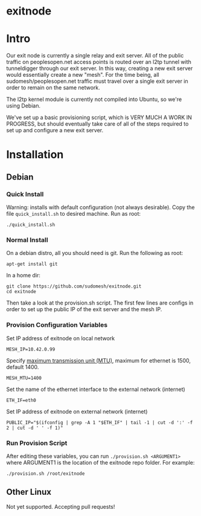 exitnode
========

# Intro #

Our exit node is currently a single relay and exit server. All of the public traffic on peoplesopen.net access points is routed over an l2tp tunnel with tunneldigger through our exit server.
In this way, creating a new exit server would essentially create a new "mesh". For the time being, all sudomesh/peoplesopen.net traffic must travel over a single exit server in order to remain on the same network.

The l2tp kernel module is currently not compiled into Ubuntu, so we're using Debian.

We've set up a basic provisioning script, which is VERY MUCH A WORK IN PROGRESS, but should eventually take care of all of the steps required to set up and configure a new exit server.

# Installation #

## Debian ##

### Quick Install ###

Warning: installs with default configuration (not always desirable). Copy the file `quick_install.sh` to desired machine. Run as root:

    ./quick_install.sh

### Normal Install ###

On a debian distro, all you should need is git. Run the following as root:

    apt-get install git

In a home dir:

    git clone https://github.com/sudomesh/exitnode.git
    cd exitnode

Then take a look at the provision.sh script. The first few lines are configs in order to set up the public IP of the exit server and the mesh IP.

### Provision Configuration Variables

Set IP address of exitnode on local network

    MESH_IP=10.42.0.99

Specify [maximum transmission unit (MTU)](https://en.wikipedia.org/wiki/Maximum_transmission_unit), maximum for ethernet is 1500, default 1400.

    MESH_MTU=1400

Set the name of the ethernet interface to the external network (internet)

    ETH_IF=eth0

Set IP address of exitnode on external network (internet)

    PUBLIC_IP="$(ifconfig | grep -A 1 "$ETH_IF" | tail -1 | cut -d ':' -f 2 | cut -d ' ' -f 1)"

### Run Provision Script

After editing these variables, you can run `./provision.sh <ARGUMENT1>` where ARGUMENT1 is the location of the exitnode repo folder. For example:

    ./provision.sh /root/exitnode

## Other Linux ##

Not yet supported. Accepting pull requests!
